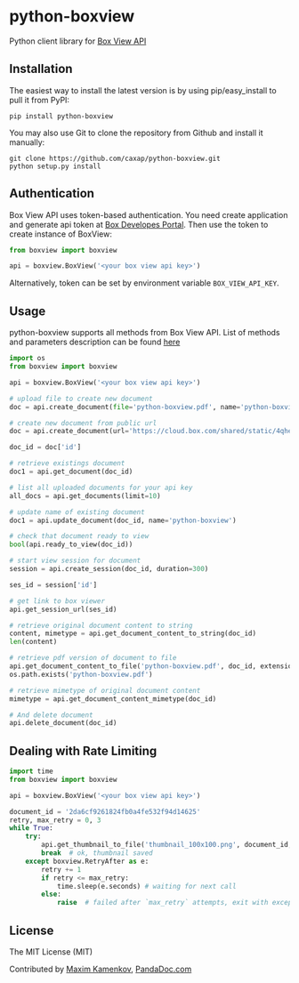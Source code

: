 python-boxview
==============

Python client library for [Box View API](http://developers.box.com/view/)

Installation
------------
The easiest way to install the latest version
is by using pip/easy_install to pull it from PyPI:

    pip install python-boxview

You may also use Git to clone the repository from
Github and install it manually:

    git clone https://github.com/caxap/python-boxview.git
    python setup.py install

Authentication
--------------
Box View API uses token-based authentication. You need create application and generate api token at [Box Developes Portal](https://app.box.com/developers/services). Then use the token to create instance of BoxView: 

```python
from boxview import boxview

api = boxview.BoxView('<your box view api key>')
```

Alternatively, token can be set by environment variable `BOX_VIEW_API_KEY`.

Usage
-----
python-boxview supports all methods from Box View API. List of methods and parameters description can be found [here](http://developers.box.com/view/) 
```python
import os
from boxview import boxview

api = boxview.BoxView('<your box view api key>')

# upload file to create new document
doc = api.create_document(file='python-boxview.pdf', name='python-boxview')

# create new document from public url
doc = api.create_document(url='https://cloud.box.com/shared/static/4qhegqxubg8ox0uj5ys8.pdf')

doc_id = doc['id']

# retrieve existings document
doc1 = api.get_document(doc_id)

# list all uploaded documents for your api key
all_docs = api.get_documents(limit=10)

# update name of existing document
doc1 = api.update_document(doc_id, name='python-boxview')

# check that document ready to view
bool(api.ready_to_view(doc_id))

# start view session for document
session = api.create_session(doc_id, duration=300)

ses_id = session['id']

# get link to box viewer
api.get_session_url(ses_id)

# retrieve original document content to string 
content, mimetype = api.get_document_content_to_string(doc_id)
len(content)

# retrieve pdf version of document to file
api.get_document_content_to_file('python-boxview.pdf', doc_id, extension='.pdf')
os.path.exists('python-boxview.pdf')

# retrieve mimetype of original document content
mimetype = api.get_document_content_mimetype(doc_id)

# And delete document
api.delete_document(doc_id)
```

Dealing with Rate Limiting
--------------------------
```python
import time
from boxview import boxview

api = boxview.BoxView('<your box view api key>')

document_id = '2da6cf9261824fb0a4fe532f94d14625'
retry, max_retry = 0, 3
while True:
    try:
        api.get_thumbnail_to_file('thumbnail_100x100.png', document_id, 100, 100)
        break  # ok, thumbnail saved
    except boxview.RetryAfter as e:
        retry += 1
        if retry <= max_retry:
            time.sleep(e.seconds) # waiting for next call
        else:
            raise  # failed after `max_retry` attempts, exit with exception

```

License
-------

The MIT License (MIT)

Contributed by [Maxim Kamenkov](https://github.com/caxap/), [PandaDoc.com](http://pandadoc.com/)
